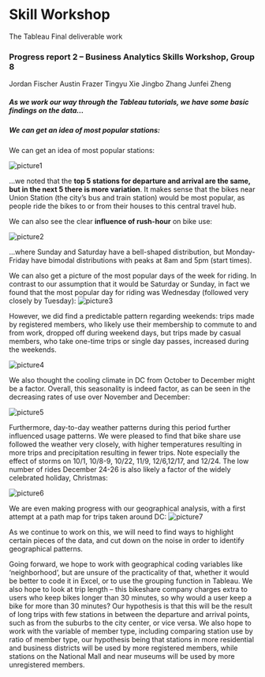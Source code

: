 # Skill Workshop 
The Tableau Final deliverable work 

### Progress report 2 – Business Analytics Skills Workshop, Group 8

Jordan Fischer
Austin Frazer
Tingyu Xie
Jingbo Zhang
Junfei Zheng

##### As we work our way through the Tableau tutorials, we have some basic findings on the data…

##### We can get an idea of most popular stations: 

We can get an idea of most popular stations: 

![picture1](https://user-images.githubusercontent.com/21350380/32204532-2ff21156-bdc0-11e7-928c-944ed24ded7a.png)

…we noted that the **top 5 stations for departure and arrival are the same, but in the next 5 there is more variation**. It makes sense that the bikes near Union Station (the city’s bus and train station) would be most popular, as people ride the bikes to or from their houses to this central travel hub. 

We can also see the clear **influence of rush-hour** on bike use:

![picture2](https://user-images.githubusercontent.com/21350380/32204536-34448aea-bdc0-11e7-9769-3778d848b190.png)

…where Sunday and Saturday have a bell-shaped distribution, but Monday-Friday have bimodal distributions with peaks at 8am and 5pm (start times). 

We can also get a picture of the most popular days of the week for riding. In contrast to our assumption that it would be Saturday or Sunday, in fact we found that the most popular day for riding was Wednesday (followed very closely by Tuesday):
![picture3](https://user-images.githubusercontent.com/21350380/32204538-36036734-bdc0-11e7-96d7-31754978db97.png)

However, we did find a predictable pattern regarding weekends: trips made by registered members, who likely use their membership to commute to and from work, dropped off during weekend days, but trips made by casual members, who take one-time trips or single day passes, increased during the weekends. 

![picture4](https://user-images.githubusercontent.com/21350380/32204539-379b5778-bdc0-11e7-9744-92f12f4b678f.png)

We also thought the cooling climate in DC from October to December might be a factor. Overall, this seasonality is indeed factor, as can be seen in the decreasing rates of use over November and December: 

![picture5](https://user-images.githubusercontent.com/21350380/32204540-39be1ee6-bdc0-11e7-9a7a-6d32cbc19633.png)

Furthermore, day-to-day weather patterns during this period further influenced usage patterns. We were pleased to find that bike share use followed the weather very closely, with higher temperatures resulting in more trips and precipitation resulting in fewer trips. Note especially the effect of storms on 10/1, 10/8-9, 10/22, 11/9, 12/6,12/17, and 12/24. The low number of rides December 24-26 is also likely a factor of the widely celebrated holiday, Christmas:

![picture6](https://user-images.githubusercontent.com/21350380/32204542-3ccca1ca-bdc0-11e7-81fd-d55a0962fe50.png)

We are even making progress with our geographical analysis, with a first attempt at a path map for trips taken around DC:
![picture7](https://user-images.githubusercontent.com/21350380/32204546-3fa7a4c6-bdc0-11e7-9c8b-b16d104439f1.png)

As we continue to work on this, we will need to find ways to highlight certain pieces of the data, and cut down on the noise in order to identify geographical patterns. 

Going forward, we hope to work with geographical coding variables like ‘neighborhood’, but are unsure of the practicality of that, whether it would be better to code it in Excel, or to use the grouping function in Tableau. We also hope to look at trip length – this bikeshare company charges extra to users who keep bikes longer than 30 minutes, so why would a user keep a bike for more than 30 minutes? Our hypothesis is that this will be the result of long trips with few stations in between the departure and arrival points, such as from the suburbs to the city center, or vice versa. We also hope to work with the variable of member type, including comparing station use by ratio of member type, our hypothesis being that stations in more residential and business districts will be used by more registered members, while stations on the National Mall and near museums will be used by more unregistered members. 





